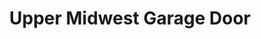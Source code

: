 ---
title: "Upper Midwest Garage Door"
url: /mitchell/upper-midwest-garage-door/
shop: doityourself
---